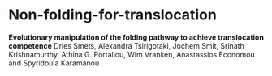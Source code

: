 # Non-folding-for-translocation

**Evolutionary manipulation of the folding pathway to achieve translocation competence**
Dries Smets, Alexandra Tsirigotaki, Jochem Smit, Srinath Krishnamurthy, Athina G. Portaliou, Wim Vranken, Anastassios Economou and Spyridoula Karamanou

